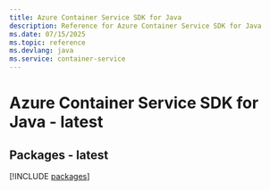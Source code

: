 ```yaml
---
title: Azure Container Service SDK for Java
description: Reference for Azure Container Service SDK for Java
ms.date: 07/15/2025
ms.topic: reference
ms.devlang: java
ms.service: container-service
---
```

# Azure Container Service SDK for Java - latest
## Packages - latest
[!INCLUDE [packages](container-service-index.md)]